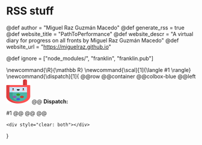 <!--
Add here global page variables to use throughout your
website.
The website_* must be defined for the RSS to work
-->
# RSS stuff
@def author = "Miguel Raz Guzmán Macedo"
@def generate_rss = true
@def website_title = "PathToPerformance"
@def website_descr = "A virtual diary for progress on all fronts by Miguel Raz Guzmán Macedo"
@def website_url = "https://miguelraz.github.io"

<!--
@def mintoclevel = 2
@def rss = ""
@def rss_description = "A blog about Julia and numerical relativity."
@def rss_title = "PathToPerformance"
@def rss_author = "Miguel Raz Guzmán Macedo"
@def rss_category = ""
@def rss_comments = ""
@def rss_enclosure = ""
@def rss_pubdate = ""
-->

<!--
Add here files or directories that should be ignored by Franklin, otherwise
these files might be copied and, if markdown, processed by Franklin which
you might not want. Indicate directories by ending the name with a `/`.
-->
@def ignore = ["node_modules/", "franklin", "franklin.pub"]

<!--
Add here global latex commands to use throughout your
pages. It can be math commands but does not need to be.
For instance:
* \newcommand{\phrase}{This is a long phrase to copy.}
-->
\newcommand{\R}{\mathbb R}
\newcommand{\scal}[1]{\langle #1 \rangle}
\newcommand{\dispatch}[1]{
@@row
@@container
@@colbox-blue
@@left ![](/assets/favicon.ico)
@@
**Dispatch:**

#1
@@
@@
@@
~~~
<div style="clear: both"></div>
~~~
}

